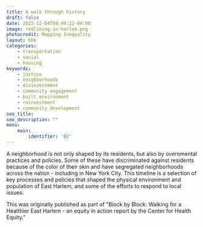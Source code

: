 ```yaml
---
title: A walk through history
draft: false
date: 2022-12-04T08:49:22-04:00
image: redlining-in-harlem.png
photocredit: Mapping Inequality
layout: bbb
categories: 
    - transportation
    - social
    - housing
keywords:
    - justice
    - neighborhoods
    - disinvestment
    - community engagement
    - built environment
    - reinvestment
    - community development
seo_title: 
seo_description: ""
menu:
    main:
        identifier: '02'
---
```


A neighborhood is not only shaped by its residents, but also by overnmental practices and policies. Some of these have discriminated against residents because of the color of their skin and have segregated neighborhoods across the nation - including in New York City. This timeline is a selection of key processes and policies that shaped the physical environment and population of East Harlem, and some of the efforts to respond to local issues.

This was originally published as part of "Block by Block: Walking for a Healthier East Harlem - an equity in action report by the Center for Health Equity."

